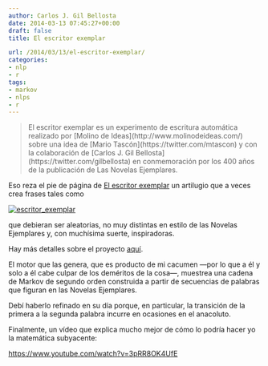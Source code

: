 ```yaml
---
author: Carlos J. Gil Bellosta
date: 2014-03-13 07:45:27+00:00
draft: false
title: El escritor exemplar

url: /2014/03/13/el-escritor-exemplar/
categories:
- nlp
- r
tags:
- markov
- nlps
- r
---
```


<blockquote>El escritor exemplar es un experimento de escritura automática realizado por [Molino de Ideas](http://www.molinodeideas.com/) sobre una idea de [Mario Tascón](https://twitter.com/mtascon) y con la colaboración de [Carlos J. Gil Bellosta](https://twitter.com/gilbellosta) en conmemoración por los 400 años de la publicación de Las Novelas Ejemplares.</blockquote>


Eso reza el pie de página de [El escritor exemplar](http://onomateca.com/exemplar.php) un artilugio que a veces crea frases tales como

[![escritor_exemplar](/wp-uploads/2014/03/escritor_exemplar.png)
](/wp-uploads/2014/03/escritor_exemplar.png)

que debieran ser aleatorias, no muy distintas en estilo de las Novelas Ejemplares y, con muchísima suerte, inspiradoras.

Hay más detalles sobre el proyecto [aquí](http://blogs.molinodeideas.com/cronicas/el-escritor-exemplar-un-experimento-sobre-las-novelas-ejemplares/).

El motor que las genera, que es producto de mi cacumen —por lo que a él y solo a él cabe culpar de los deméritos de la cosa—, muestrea una cadena de Markov de segundo orden construida a partir de secuencias de palabras que figuran en las Novelas Ejemplares.

Debí haberlo refinado en su día porque, en particular, la transición de la primera a la segunda palabra incurre en ocasiones en el anacoluto.

Finalmente, un vídeo que explica mucho mejor de cómo lo podría hacer yo la matemática subyacente:



https://www.youtube.com/watch?v=3pRR8OK4UfE

